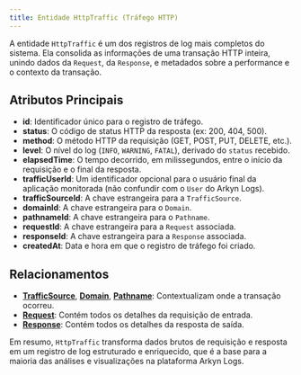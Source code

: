 ```yaml
---
title: Entidade HttpTraffic (Tráfego HTTP)
---
```


A entidade `HttpTraffic` é um dos registros de log mais completos do sistema. Ela consolida as informações de uma transação HTTP inteira, unindo dados da `Request`, da `Response`, e metadados sobre a performance e o contexto da transação.

## Atributos Principais

- **id**: Identificador único para o registro de tráfego.
- **status**: O código de status HTTP da resposta (ex: 200, 404, 500).
- **method**: O método HTTP da requisição (GET, POST, PUT, DELETE, etc.).
- **level**: O nível do log (`INFO`, `WARNING`, `FATAL`), derivado do `status` recebido.
- **elapsedTime**: O tempo decorrido, em milissegundos, entre o início da requisição e o final da resposta.
- **trafficUserId**: Um identificador opcional para o usuário final da aplicação monitorada (não confundir com o `User` do Arkyn Logs).
- **trafficSourceId**: A chave estrangeira para a `TrafficSource`.
- **domainId**: A chave estrangeira para o `Domain`.
- **pathnameId**: A chave estrangeira para o `Pathname`.
- **requestId**: A chave estrangeira para a `Request` associada.
- **responseId**: A chave estrangeira para a `Response` associada.
- **createdAt**: Data e hora em que o registro de tráfego foi criado.

## Relacionamentos

- [**TrafficSource**](/trafficsource/introduction), [**Domain**](/domain/introduction), [**Pathname**](/pathname/introduction): Contextualizam onde a transação ocorreu.
- [**Request**](/request/introduction): Contém todos os detalhes da requisição de entrada.
- [**Response**](/response/introduction): Contém todos os detalhes da resposta de saída.

Em resumo, `HttpTraffic` transforma dados brutos de requisição e resposta em um registro de log estruturado e enriquecido, que é a base para a maioria das análises e visualizações na plataforma Arkyn Logs.
